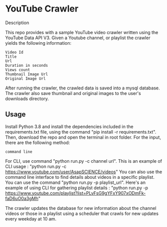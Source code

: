 # YouTube Crawler

Description

This repo provides with a sample YouTube video crawler written using the YouTube Data API V3. Given a Youtube channel, or playlist the crawler yields the following information:
    
    Video Id
    Title
    Url
    Duration in seconds
    Views count
    Thumbnail Image Url
    Original Image Url
    

After running the crawler, the crawled data is saved into a mysql database. The crawler also save thumbnail and original images to the user's downloads directory.

## Usage

Install Python 3.8 and install the dependencies included in the requirements.txt file, using the command "pip install -r requirements.txt". Then, download the repo and open the terminal in root folder. For the input, there are the following method:

    command line

For CLI, use command "python run.py -c channel url". This is an example of CLI usage : "python run.py -c https://www.youtube.com/user/AsapSCIENCE/videos"
You can also use the command line interface to find details about videos in a specific playlist. You can use the command "python run.py -p playlist_url". Here's an example of using CLI for gathering playlist details : "python run.py -p https://www.youtube.com/playlist?list=PLvFsG9gYFxY907xODmFk-faD6uO0a3gMh"

The crawler updates the database for new information about the channel videos or those in a playlist using a scheduler that crawls for new updates every weekday at 10 am.
